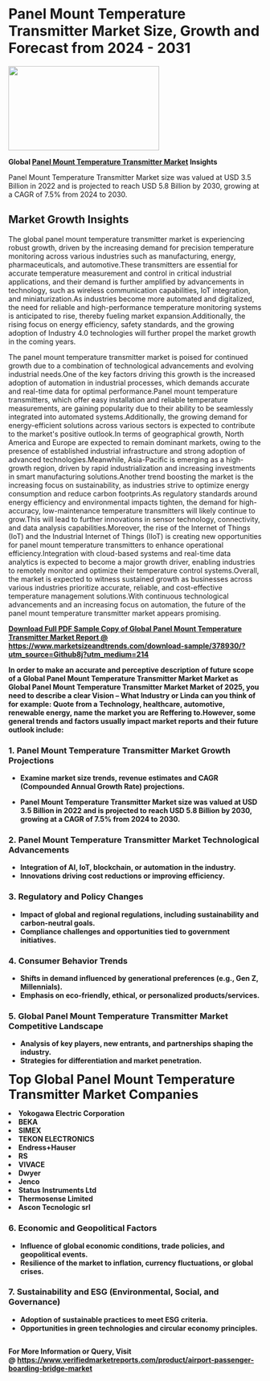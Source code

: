 <H1>Panel Mount Temperature Transmitter Market Size, Growth and Forecast from 2024 - 2031</H1><img class="aligncenter size-medium wp-image-584254" src="https://thirdeyenews.in/wp-content/uploads/2024/09/Global-Market-Research-300x168.jpeg" alt="" width="300" height="168" /><p><strong>Global&nbsp;<a href="https://www.marketsizeandtrends.com/download-sample/378930/?utm_source=Github8j?utm_medium=214">Panel Mount Temperature Transmitter Market</a> Insights</strong></p><p>Panel Mount Temperature Transmitter Market size was valued at USD 3.5 Billion in 2022 and is projected to reach USD 5.8 Billion by 2030, growing at a CAGR of 7.5% from 2024 to 2030.</p><p><h2>Market Growth Insights</h2> <p>The global panel mount temperature transmitter market is experiencing robust growth, driven by the increasing demand for precision temperature monitoring across various industries such as manufacturing, energy, pharmaceuticals, and automotive.These transmitters are essential for accurate temperature measurement and control in critical industrial applications, and their demand is further amplified by advancements in technology, such as wireless communication capabilities, IoT integration, and miniaturization.As industries become more automated and digitalized, the need for reliable and high-performance temperature monitoring systems is anticipated to rise, thereby fueling market expansion.Additionally, the rising focus on energy efficiency, safety standards, and the growing adoption of Industry 4.0 technologies will further propel the market growth in the coming years.</p> <p><strong><a href="#"></a></strong></p> <p>The panel mount temperature transmitter market is poised for continued growth due to a combination of technological advancements and evolving industrial needs.One of the key factors driving this growth is the increased adoption of automation in industrial processes, which demands accurate and real-time data for optimal performance.Panel mount temperature transmitters, which offer easy installation and reliable temperature measurements, are gaining popularity due to their ability to be seamlessly integrated into automated systems.Additionally, the growing demand for energy-efficient solutions across various sectors is expected to contribute to the market's positive outlook.In terms of geographical growth, North America and Europe are expected to remain dominant markets, owing to the presence of established industrial infrastructure and strong adoption of advanced technologies.Meanwhile, Asia-Pacific is emerging as a high-growth region, driven by rapid industrialization and increasing investments in smart manufacturing solutions.Another trend boosting the market is the increasing focus on sustainability, as industries strive to optimize energy consumption and reduce carbon footprints.As regulatory standards around energy efficiency and environmental impacts tighten, the demand for high-accuracy, low-maintenance temperature transmitters will likely continue to grow.This will lead to further innovations in sensor technology, connectivity, and data analysis capabilities.Moreover, the rise of the Internet of Things (IoT) and the Industrial Internet of Things (IIoT) is creating new opportunities for panel mount temperature transmitters to enhance operational efficiency.Integration with cloud-based systems and real-time data analytics is expected to become a major growth driver, enabling industries to remotely monitor and optimize their temperature control systems.Overall, the market is expected to witness sustained growth as businesses across various industries prioritize accurate, reliable, and cost-effective temperature management solutions.With continuous technological advancements and an increasing focus on automation, the future of the panel mount temperature transmitter market appears promising.</p> <p><strong><a href="#"></p><p><span class=""><strong>Download Full PDF Sample Copy of Global Panel Mount Temperature Transmitter Market Report</strong> @ <a href="https://www.marketsizeandtrends.com/download-sample/378930/?utm_source=Github8j?utm_medium=214" target="_blank">https://www.marketsizeandtrends.com/download-sample/378930/?utm_source=Github8j?utm_medium=214</a></span></p><p>In order to make an accurate and perceptive description of future scope of a Global&nbsp;Panel Mount Temperature Transmitter Market Market as Global&nbsp;Panel Mount Temperature Transmitter Market Market of 2025, you need to describe a clear Vision &ndash; What Industry or Linda can you think of for example: Quote from a Technology, healthcare, automotive, renewable energy, name the market you are Reffering to.However, some general trends and factors usually impact market reports and their future outlook include:</p><h3>1.&nbsp;<strong>Panel Mount Temperature Transmitter Market Growth Projections</strong></h3><ul><li>Examine market size trends, revenue estimates and CAGR (Compounded Annual Growth Rate) projections.</li><li><p>Panel Mount Temperature Transmitter Market size was valued at USD 3.5 Billion in 2022 and is projected to reach USD 5.8 Billion by 2030, growing at a CAGR of 7.5% from 2024 to 2030.</p></li></ul><h3>2.&nbsp;<strong>Panel Mount Temperature Transmitter Market Technological Advancements</strong></h3><ul><li>Integration of AI, IoT, blockchain, or automation in the industry.</li><li>Innovations driving cost reductions or improving efficiency.</li></ul><h3>3.&nbsp;<strong>Regulatory and Policy Changes</strong></h3><ul><li>Impact of global and regional regulations, including sustainability and carbon-neutral goals.</li><li>Compliance challenges and opportunities tied to government initiatives.</li></ul><h3>4.&nbsp;<strong>Consumer Behavior Trends</strong></h3><ul><li>Shifts in demand influenced by generational preferences (e.g., Gen Z, Millennials).</li><li>Emphasis on eco-friendly, ethical, or personalized products/services.</li></ul><h3>5.&nbsp;<strong>Global Panel Mount Temperature Transmitter Market Competitive Landscape</strong></h3><ul><li>Analysis of key players, new entrants, and partnerships shaping the industry.</li><li>Strategies for differentiation and market penetration.</li></ul><p data-pm-slice="1 1 []"><span style="color: inherit; font-family: inherit; font-size: 25px;">Top Global Panel Mount Temperature Transmitter Market Companies</span></p><div class="" data-test-id=""><p><li>Yokogawa Electric Corporation</li><li> BEKA</li><li> SIMEX</li><li> TEKON ELECTRONICS</li><li> Endress+Hauser</li><li> RS</li><li> VIVACE</li><li> Dwyer</li><li> Jenco</li><li> Status Instruments Ltd</li><li> Thermosense Limited</li><li> Ascon Tecnologic srl</li></p></div><h3>6.&nbsp;<strong>Economic and Geopolitical Factors</strong></h3><ul><li>Influence of global economic conditions, trade policies, and geopolitical events.</li><li>Resilience of the market to inflation, currency fluctuations, or global crises.</li></ul><h3>7.&nbsp;<strong>Sustainability and ESG (Environmental, Social, and Governance)</strong></h3><ul><li>Adoption of sustainable practices to meet ESG criteria.</li><li>Opportunities in green technologies and circular economy principles.</li></ul><h2><strong style="font-size: 14px;">For More Information or Query, Visit @&nbsp;</strong><a style="background-color: #ffffff; font-size: 14px;" href="https://www.marketsizeandtrends.com/report/panel-mount-temperature-transmitter-market/" target="_blank">https://www.verifiedmarketreports.com/product/airport-passenger-boarding-bridge-market</a></h2>